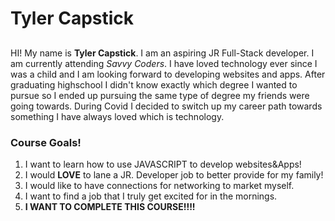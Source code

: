# **Tyler Capstick**
##
HI! My name is **Tyler Capstick**. I am an aspiring JR Full-Stack developer. I am currently attending _Savvy Coders_. I have loved technology ever since I was a child and I am looking forward to developing websites and apps. After graduating highschool I didn't know exactly which degree I wanted to pursue so I ended up pursuing the same type of degree my friends were going towards. During Covid I decided to switch up my career path towards something I have always loved which is technology.

### Course Goals!
1. I want to learn how to use JAVASCRIPT to develop websites&Apps!
2. I would **LOVE** to lane a JR. Developer job to better provide for my family!
3. I would like to have connections for networking to market myself.
4. I want to find a job that I truly get excited for in the mornings.
5. **I WANT TO COMPLETE THIS COURSE!!!!**
